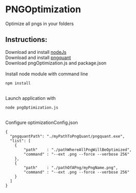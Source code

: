 # PNGOptimization
Optimize all pngs in your folders

## Instructions:
Download and install [nodeJs](https://nodejs.org/en/)<br />
Download and install [pngquant](https://pngquant.org/)<br />
Download pngOptimization.js and package.json<br /><br />
Install node module with command line 
```
npm install
```
<br />Launch application with 
```
node pngOptimization.js
```

<br />Configure optimizationConfig.json
```
{
  "pngquantPath": "./myPathToPngQuant/pngquant.exe",
  "list": [
  	{
  		"path"    : "./pathWhereAllPngWillBeOptimized",
  		"command" : "--ext .png --force --verbose 256"
  	},
    {
  		"path"    : "./pathOfAPng/myPngName.png",
  		"command" : "--ext .png --force --verbose 256"
  	}
  ]
}
```

